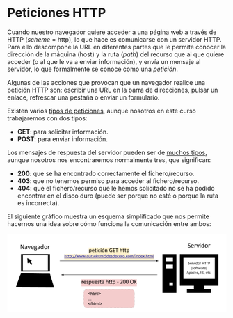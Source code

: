 # Peticiones HTTP

Cuando nuestro navegador quiere acceder a una página web a través de HTTP (*scheme* = http), lo que hace es comunicarse con un servidor HTTP. Para ello descompone la URL en diferentes partes que le permite conocer la dirección de la máquina (host) y la ruta (*path*) del recurso que al que quiere acceder (o al que le va a enviar información), y envía un mensaje al servidor, lo que formalmente se conoce como una *petición*.

Algunas de las acciones que provocan que un navegador realice una petición HTTP son: escribir una URL en la barra de direcciones, pulsar un enlace, refrescar una pestaña o enviar un formulario.

Existen varios [tipos de peticiones](https://es.wikipedia.org/wiki/Hypertext_Transfer_Protocol#M.C3.A9todos_de_petici.C3.B3n), aunque nosotros en este curso trabajaremos con dos tipos:
* **GET**: para solicitar información.
* **POST**: para enviar información.

Los mensajes de respuesta del servidor pueden ser de [muchos tipos](https://es.wikipedia.org/wiki/Hypertext_Transfer_Protocol#C.C3.B3digos_de_respuesta), aunque nosotros nos encontraremos normalmente tres, que significan:
* **200**: que se ha encontrado correctamente el fichero/recurso.
* **403**: que no tenemos permiso para acceder al fichero/recurso.
* **404**: que el fichero/recurso que le hemos solicitado no se ha podido encontrar en el disco duro (puede ser porque no esté o porque la ruta es incorrecta).
 
El siguiente gráfico muestra un esquema simplificado que nos permite hacernos una idea sobre cómo funciona la comunicación entre ambos:

![Arquitectura](../images/client-server.png?token=aGhrYW9zOmNjZWEzYzUwLTdlNWItNGVjOC05MzA0LTkxZDdhMWUxOGZhOA%3D%3D)